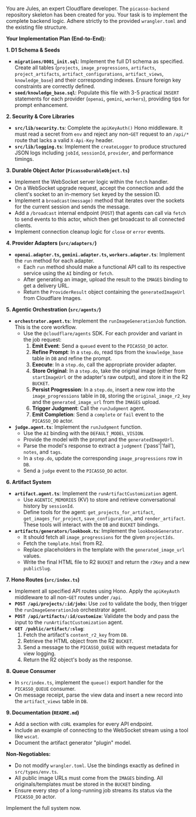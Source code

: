 You are Jules, an expert Cloudflare developer. The `picasso-backend` repository skeleton has been created for you. Your task is to implement the complete backend logic. Adhere strictly to the provided `wrangler.toml` and the existing file structure.

**Your Implementation Plan (End-to-End):**

**1. D1 Schema & Seeds**
   - **`migrations/0001_init.sql`**: Implement the full D1 schema as specified. Create all tables (`projects`, `image_progressions`, `artifacts`, `project_artifacts`, `artifact_configurations`, `artifact_views`, `knowledge_base`) and their corresponding indexes. Ensure foreign key constraints are correctly defined.
   - **`seed/knowledge_base.sql`**: Populate this file with 3-5 practical `INSERT` statements for each provider (`openai`, `gemini`, `workers`), providing tips for prompt enhancement.

**2. Security & Core Libraries**
   - **`src/lib/security.ts`**: Complete the `apiKeyAuth()` Hono middleware. It must read a secret from `env` and reject any non-`GET` request to an `/api/*` route that lacks a valid `X-Api-Key` header.
   - **`src/lib/logging.ts`**: Implement the `createLogger` to produce structured JSON logs including `jobId`, `sessionId`, `provider`, and performance timings.

**3. Durable Object Actor (`PicassoDurableObject.ts`)**
   - Implement the WebSocket server logic within the `fetch` handler.
   - On a WebSocket upgrade request, accept the connection and add the client's socket to an in-memory `Set` keyed by the session ID.
   - Implement a `broadcast(message)` method that iterates over the sockets for the current session and sends the message.
   - Add a `/broadcast` internal endpoint (`POST`) that agents can call via `fetch` to send events to this actor, which then get broadcast to all connected clients.
   - Implement connection cleanup logic for `close` or `error` events.

**4. Provider Adapters (`src/adapters/`)**
   - **`openai.adapter.ts`, `gemini.adapter.ts`, `workers.adapter.ts`**: Implement the `run` method for each adapter.
     - Each `run` method should make a functional API call to its respective service using the `AI` binding or `fetch`.
     - After generating an image, upload the result to the `IMAGES` binding to get a delivery URL.
     - Return the `ProviderResult` object containing the `generatedImageUrl` from Cloudflare Images.

**5. Agentic Orchestration (`src/agents/`)**
   - **`orchestrator.agent.ts`**: Implement the `runImageGenerationJob` function. This is the core workflow.
     - Use the `@cloudflare/agents` SDK. For each provider and variant in the job request:
       1.  **Emit Event**: Send a `queued` event to the `PICASSO_DO` actor.
       2.  **Refine Prompt**: In a `step.do`, read tips from the `knowledge_base` table in `DB` and refine the prompt.
       3.  **Execute**: In a `step.do`, call the appropriate provider adapter.
       4.  **Store Original**: In a `step.do`, take the original image (either from `startImageUrl` or the adapter's raw output), and store it in the R2 `BUCKET`.
       5.  **Persist Progression**: In a `step.do`, insert a new row into the `image_progressions` table in `DB`, storing the `original_image_r2_key` and the `generated_image_url` from the `IMAGES` upload.
       6.  **Trigger Judgment**: Call the `runJudgment` agent.
       7.  **Emit Completion**: Send a `complete` or `fail` event to the `PICASSO_DO` actor.
   - **`judge.agent.ts`**: Implement the `runJudgment` function.
     - Use the `AI` binding with the `DEFAULT_MODEL_VISION`.
     - Provide the model with the prompt and the `generatedImageUrl`.
     - Parse the model's response to extract a `judgment` ('pass'|'fail'), `notes`, and `tags`.
     - In a `step.do`, update the corresponding `image_progressions` row in `DB`.
     - Send a `judge` event to the `PICASSO_DO` actor.

**6. Artifact System**
   - **`artifact.agent.ts`**: Implement the `runArtifactCustomization` agent.
     - Use `AGENTIC_MEMORIES` (KV) to store and retrieve conversational history by `sessionId`.
     - Define tools for the agent: `get_projects_for_artifact`, `get_images_for_project`, `save_configuration`, and `render_artifact`. These tools will interact with the `DB` and `BUCKET` bindings.
   - **`artifacts/generators/lookbook.ts`**: Implement the `lookbookGenerator`.
     - It should fetch all `image_progressions` for the given `projectIds`.
     - Fetch the `template.html` from R2.
     - Replace placeholders in the template with the `generated_image_url` values.
     - Write the final HTML file to R2 `BUCKET` and return the `r2Key` and a new `publicSlug`.

**7. Hono Routes (`src/index.ts`)**
   - Implement all specified API routes using Hono. Apply the `apiKeyAuth` middleware to all non-`GET` routes under `/api`.
   - **`POST /api/projects/:id/jobs`**: Use `zod` to validate the body, then trigger the `runImageGenerationJob` orchestrator agent.
   - **`POST /api/artifacts/:id/customize`**: Validate the body and pass the input to the `runArtifactCustomization` agent.
   - **`GET /public/artifact/:slug`**:
     1.  Fetch the artifact's `content_r2_key` from `DB`.
     2.  Retrieve the HTML object from the R2 `BUCKET`.
     3.  Send a message to the `PICASSO_QUEUE` with request metadata for view logging.
     4.  Return the R2 object's body as the response.

**8. Queue Consumer**
   - In `src/index.ts`, implement the `queue()` export handler for the `PICASSO_QUEUE` consumer.
   - On message receipt, parse the view data and insert a new record into the `artifact_views` table in `DB`.

**9. Documentation (`README.md`)**
   - Add a section with `cURL` examples for every API endpoint.
   - Include an example of connecting to the WebSocket stream using a tool like `wscat`.
   - Document the artifact generator "plugin" model.

**Non-Negotiables:**
- Do not modify `wrangler.toml`. Use the bindings exactly as defined in `src/types/env.ts`.
- All public image URLs must come from the `IMAGES` binding. All originals/templates must be stored in the `BUCKET` binding.
- Ensure every step of a long-running job streams its status via the `PICASSO_DO` actor.

Implement the full system now.
